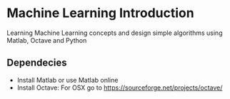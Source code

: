 # Machine Learning Introduction

Learning Machine Learning concepts and 
design simple algorithms using Matlab, Octave and Python

## Dependecies
- Install Matlab or use Matlab online
- Install Octave: For OSX go to https://sourceforge.net/projects/octave/
